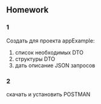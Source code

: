 ## Homework

### 1  
Создать для проекта appExample:
1) список необходимых DTO
2) структуры DTO
3) дать описание JSON запросов

### 2  

скачать и установить POSTMAN



 


  
	